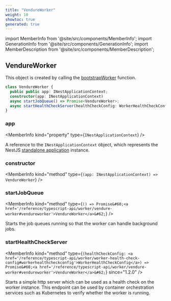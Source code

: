 ```yaml
---
title: "VendureWorker"
weight: 10
showtoc: true
generated: true
---
```

<!-- This file was generated from the Vendure source. Do not modify. Instead, re-run the "docs:build" script -->
import MemberInfo from '@site/src/components/MemberInfo';
import GenerationInfo from '@site/src/components/GenerationInfo';
import MemberDescription from '@site/src/components/MemberDescription';


## VendureWorker

<GenerationInfo sourceFile="packages/core/src/worker/vendure-worker.ts" sourceLine="13" packageName="@vendure/core" />

This object is created by calling the <a href='/reference/typescript-api/worker/bootstrap-worker#bootstrapworker'>bootstrapWorker</a> function.

```ts title="Signature"
class VendureWorker {
  public public app: INestApplicationContext;
  constructor(app: INestApplicationContext)
  async startJobQueue() => Promise<VendureWorker>;
  async startHealthCheckServer(healthCheckConfig: WorkerHealthCheckConfig) => Promise<VendureWorker>;
}
```

<div className="members-wrapper">

### app

<MemberInfo kind="property" type={`INestApplicationContext`}   />

A reference to the `INestApplicationContext` object, which represents
the NestJS [standalone application](https://docs.nestjs.com/standalone-applications) instance.
### constructor

<MemberInfo kind="method" type={`(app: INestApplicationContext) => VendureWorker`}   />


### startJobQueue

<MemberInfo kind="method" type={`() => Promise&#60;<a href='/reference/typescript-api/worker/vendure-worker#vendureworker'>VendureWorker</a>&#62;`}   />

Starts the job queues running so that the worker can handle background jobs.
### startHealthCheckServer

<MemberInfo kind="method" type={`(healthCheckConfig: <a href='/reference/typescript-api/worker/worker-health-check-config#workerhealthcheckconfig'>WorkerHealthCheckConfig</a>) => Promise&#60;<a href='/reference/typescript-api/worker/vendure-worker#vendureworker'>VendureWorker</a>&#62;`}  since="1.2.0"  />

Starts a simple http server which can be used as a health check on the worker instance.
This endpoint can be used by container orchestration services such as Kubernetes to
verify whether the worker is running.


</div>
